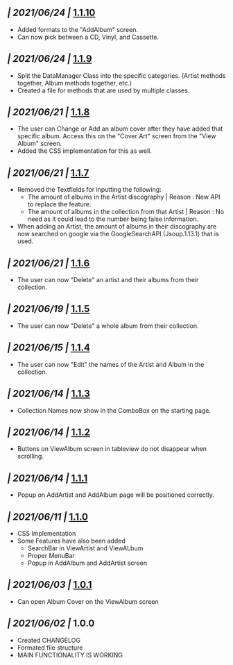 ## _| 2021/06/24 |_ [1.1.10](https://github.com/dunc415/Collection/issues/41)
 - Added formats to the "AddAlbum" screen.
 - Can now pick between a CD, Vinyl, and Cassette.
## _| 2021/06/24 |_ [1.1.9](https://github.com/dunc415/Collection/issues/14)
 - Split the DataManager Class into the specific categories. (Artist methods together, Album methods together, etc.)
 - Created a file for methods that are used by multiple classes.
## _| 2021/06/21 |_ [1.1.8](https://github.com/dunc415/Collection/issues/28)
 - The user can Change or Add an album cover after they have added that specific album. Access this on the "Cover Art" screen from the "View Album" screen.
 - Added the CSS implementation for this as well.
## _| 2021/06/21 |_ [1.1.7](https://github.com/dunc415/Collection/issues/32)
 - Removed the Textfields for inputting the following:
     - The amount of albums in the Artist discography | Reason : New API to replace the feature.
     - The amount of albums in the collection from that Artist | Reason : No need as it could lead to the number being false information.
 - When adding an Artist, the amount of albums in their discography are now searched on google via the GoogleSearchAPI (Jsoup.1.13.1) that is used.
## _| 2021/06/21 |_ [1.1.6](https://github.com/dunc415/Collection/issues/18)
 - The user can now "Delete" an artist and their albums from their collection.
## _| 2021/06/19 |_ [1.1.5](https://github.com/dunc415/Collection/issues/17)
 - The user can now "Delete" a whole album from their collection.
## _| 2021/06/15 |_ [1.1.4](https://github.com/dunc415/Collection/issues/20)
 - The user can now "Edit" the names of the Artist and Album in the collection.
## _| 2021/06/14 |_ [1.1.3](https://github.com/dunc415/Collection/issues/26)
 - Collection Names now show in the ComboBox on the starting page.
## _| 2021/06/14 |_ [1.1.2](https://github.com/dunc415/Collection/issues/23)
 - Buttons on ViewAlbum screen in tableview do not disappear when scrolling.
## _| 2021/06/14 |_ [1.1.1](https://github.com/dunc415/Collection/issues/22)
 - Popup on AddArtist and AddAlbum page will be positioned correctly.
## _| 2021/06/11 |_ [1.1.0](https://github.com/dunc415/Collection/issues/10)
 - CSS Implementation
 - Some Features have also been added
    - SearchBar in ViewArtist and ViewALbum
    - Proper MenuBar
    - Popup in AddAlbum and AddArtist screen
  
## _| 2021/06/03 |_ [1.0.1](https://encrypted-tbn0.gstatic.com/images?q=tbn:ANd9GcSP5pVKEbt76K2A5zmrRmNzEwEXHkruNkDNaA&usqp=CAU)
 - Can open Album Cover on the ViewAlbum screen
  
## _| 2021/06/02 |_ 1.0.0
 - Created CHANGELOG
 - Formated file structure
 - MAIN FUNCTIONALITY IS WORKING
